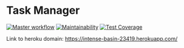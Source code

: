 # Task Manager    

[![Master workflow](https://github.com/mvaload/Task-Manager/workflows/Master%20workflow/badge.svg)](https://github.com/mvaload/Task-Manager/actions)
[![Maintainability](https://api.codeclimate.com/v1/badges/a979f34ff98958dda049/maintainability)](https://codeclimate.com/github/mvaload/Task-Manager/maintainability)
[![Test Coverage](https://api.codeclimate.com/v1/badges/a979f34ff98958dda049/test_coverage)](https://codeclimate.com/github/mvaload/Task-Manager/test_coverage)

Link to heroku domain: https://intense-basin-23419.herokuapp.com/
